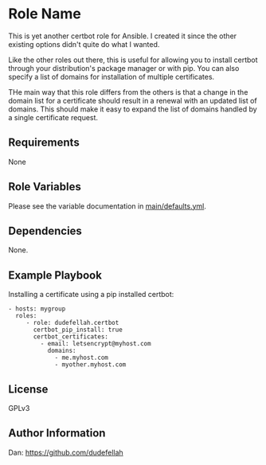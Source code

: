Role Name
=========

This is yet another certbot role for Ansible. I created it since the other
existing options didn't quite do what I wanted.

Like the other roles out there, this is useful for allowing you to install
certbot through your distribution's package manager or with pip. You can also
specify a list of domains for installation of multiple certificates.

THe main way that this role differs from the others is that a change in the
domain list for a certificate should result in a renewal with an updated list of
domains. This should make it easy to expand the list of domains handled by a
single certificate request.

Requirements
------------

None

Role Variables
--------------

Please see the variable documentation in [main/defaults.yml](main/defaults.yml).

Dependencies
------------

None.

Example Playbook
----------------

Installing a certificate using a pip installed certbot:

    - hosts: mygroup
      roles:
         - role: dudefellah.certbot
           certbot_pip_install: true
           certbot_certificates:
             - email: letsencrypt@myhost.com
               domains:
                 - me.myhost.com
                 - myother.myhost.com

License
-------

GPLv3

Author Information
------------------

Dan: https://github.com/dudefellah
